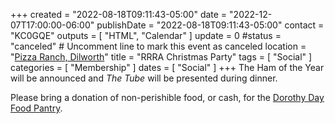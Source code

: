 +++
created = "2022-08-18T09:11:43-05:00"
date = "2022-12-07T17:00:00-06:00"
publishDate = "2022-08-18T09:11:43-05:00"
contact = "KC0GQE"
outputs = [ "HTML", "Calendar" ]
update = 0
#status = "canceled"	# Uncomment line to mark this event as canceled	
location = "[Pizza Ranch, Dilworth](/places/pizza-ranch-dilworth/)"
title = "RRRA Christmas Party"
tags = [ "Social" ]
categories = [ "Membership" ]
dates = [ "Social" ]
+++
The Ham of the Year will be announced and *The Tube* will be presented
during dinner.

Please bring a donation of non-perishible food, or cash, for the
[Dorothy Day Food Pantry](http://www.fmddh.org/food-pantry/).
